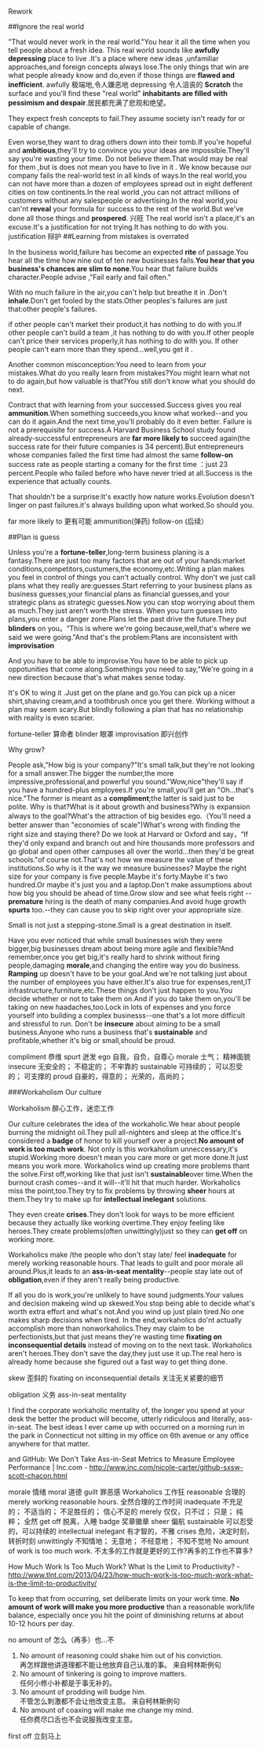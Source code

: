 Rework 

##Ignore the real world

"That would never work in the real world."You hear it all the time when you tell people about a fresh idea.
This real world sounds like **awfully depressing** place to live .It's a place where new ideas ,unfamiliar approaches,and foreign concepts always lose.The only things that win are what people already know and do,even if those things are **flawed and inefficient**.
awfully 极端地,令人嫌恶地 
depressing 令人沮丧的
**Scratch** the surface and you'll find these "real world" **inhabitants are filled with pessimism and despair**.居民都充满了悲观和绝望。

They expect fresh concepts to fail.They assume society isn't ready for or capable of change.

Even worse,they want to drag others down into their tomb.If you're hopeful and **ambitious**,they'll try to convince you your ideas are impossible.They'll say you're wasting your time.
Do not believe them.That would may be real for them ,but is does not mean you have to live in it .
We know because our company fails the real-world test in all kinds of ways.In the real world,you can not have more than a dozen of employees spread out in eight defferent cities on tow continents.In the real world ,you can not attract millions of customers without any salespeople or advertising.In the real world,you can'nt **reveal** your formula for success to the rest of the world.But we've done all those things and **prospered**.
兴旺
The real world isn't a place,it's an excuse.It's a justification for not trying.It has nothing to do with you.
justification 辩护
##Learning from mistakes is overrated 

In the business world,failure has become an expected **rite** of passage.You hear all the time how nine out of ten new businesses fails.**You hear that you business's chances are slim to none**.You hear that failure builds character.People advise ,"Fail early and fail often."

With no much failure in the air,you can't help but breathe it in .Don't **inhale**.Don't get fooled by the stats.Other peoples's failures are just that:other people's failures.

if other people can't market their product,it has nothing to do with you.If other people can't build a team ,it has nothing to do with you.If other people can't price their services properly,it has nothing to do with you. If other people can't earn more than they spend...well,you get it .

Another common misconception:You need to learn from your mistakes.What do you really learn from mistakes?You might learn what not to do again,but how valuable is that?You still don't know what you should do next.

Contract that with learning from your successed.Success gives you real **ammunition**.When something succeeds,you know what worked--and you can do it again.And the next time,you'll probably do it even better.
Failure is not a prerequisite for success.A Harvard Business School study found already-successful entrepreneurs are **far more likely to** succeed again(the success rate for their future companies is 34 percent).But entrepreneurs whose companies failed the first time had almost the same **follow-on** success rate as people starting a comany for the first time ：just 23 percent.People who failed before who have never tried at all.Success is the experience that actually counts.

That shouldn't be a surprise:It's exactly how nature works.Evolution doesn't linger on past failures.it's always building upon what worked.So should you.

far more likely to 更有可能
ammunition(弹药)
follow-on (后续）

##Plan is guess

Unless you're a **fortune-teller**,long-term business planing is a fantasy.There are just too many factors that are out of your hands:market conditions,competitors,custumers,the economy,etc.Writing a plan makes you feel in control of things you can't actually control.
Why don't we just call plans what they really are:guesses.Start referring to your business plans as business guesses,your financial plans as financial guesses,and your strategic plans as strategic guesses.Now you can stop worrying about them as much.They just aren't worth the stress.
When you turn guesses into plans,you enter a danger zone.Plans let the past drive the future.They put **blinders** on you。“This is where we're going because,well,that's where we said we were going."And that's the problem:Plans are inconsistent with **improvisation**

And you have to be able to improvise.You have to be able to pick up oppotunities that come along.Somethings you need to say,"We're going in a new direction because that's what makes sense today.

It's OK to wing it .Just get on the plane and go.You can pick up a nicer shirt,shaving cream,and a toothbrush once you get there.
Working without a plan may seem scary.But blindly following a plan that has no relationship with reality is even scarier.

fortune-teller 算命者
blinder 眼罩
improvisation 即兴创作

Why grow?

People ask,"How big is your company?"It's small talk,but they're not looking for a small answer.The bigger the number,the more impressive,professional,and powerful you sound."Wow,nice"they'll say if you have a hundred-plus employees.If you're small,you'll get an "Oh...that's nice."The former is meant as a **compliment**;the latter is said just to be polite.
Why is that?What is it about growth and business?Why is expansion always to the goal?What's the attraction of big besides ego.（You'll need a better answer than "economies of scale")What's wrong with finding the right size and staying there?
Do we look at Harvard or Oxford and say，“If they'd only expand and branch out and hire thousands more professors and go global and open other campuses all over the world...then they'd be great schools."of course not.That's not how we measure the value of these institutions.So why is it the way we measure businesses?
Maybe the right size for your company is five people.Maybe it's forty.Maybe it's two hundred.Or maybe it's just you and a laptop.Don't make assumptions about how big you should be ahead of time.Grow slow and see what feels right --**premature** hiring is the death of many companies.And avoid huge growth **spurts** too.--they can cause you to skip right over your appropriate size.

Small is not just a stepping-stone.Small is a great destination in itself.

Have you ever noticed that while small businesses wish they were bigger,big businesses dream about being more agile and flexible?And remember,once you get big,it's really hard to shrink without firing people,damaging **morale**,and changing the entire way you do business.
**Ramping** up doesn't have to be your goal.And we're not talking just about the number of employees you have either.It's also true for expenses,rent,IT infrastructure,furniture,etc.These things don't just happen to you.You decide whether or not to take them on.And if you do take them on,you'll be taking on new haadaches,too.Lock in lots of expenses and you force yourself into building a complex businesss--one that's a lot more difficult and stressful to run.
Don't be **insecure** about aiming to be a small business.Anyone who runs a business that's **sustainable** and profitable,whether it's big or small,should be proud.

compliment 恭维
spurt 迸发
ego 自我，自负，自尊心
morale 士气； 精神面貌
insecure 无安全的； 不稳定的； 不牢靠的
sustainable 可持续的； 可以忍受的； 可支撑的
proud 自豪的，得意的； 光荣的，高尚的；

###Workaholism
Our culture


Workaholism 醉心工作，迷恋工作

Our culture celebrates the idea of the workaholic.We hear about people burning the midnight oil.They pull all-nighters and sleep at the office.It's considered a **badge** of honor to kill yourself over a project.**No amount of work is too much work**.
Not only is this workaholism unneccessary,it's stupid.Working more doesn't mean you care more or get more done.It just means you work more.
Workaholics wind up creating more problems thant the solve.First off,working like that just isn't **sustainable**over time.When the burnout crash comes--and it will--it'll hit that much harder.
Workaholics miss the point,too.They try to fix problems by throwing **sheer** hours at them.They try to make up for **intellectual inelegant** solutions.

They even create **crises**.They don't look for ways to be more efficient because they actually like working overtime.They enjoy feeling like heroes.They create problems(often unwittingly)just so they can **get off** on working more.

Workaholics make /the people who don't stay late/ feel **inadequate** for merely working reasonable hours.
That leads to guilt and poor morale all around.Plus,it leads to an **ass-in-seat mentality**--people stay late out of **obligation**,even if they aren't really being productive.

If all you do is work,you're unlikely to have sound judgments.Your values and decision makeing wind up skewed.You stop being able to decide what's worth extra effort and what's not.And you wind up just plain tired.No one makes sharp decisions when tired.
In the end,workaholics do'nt actually accomplish more than nonworkaholics.They may claim to be perfectionists,but that just means they're wasting time **fixating on inconsequential details** instead of moving on to the next task.
Workaholics aren't heroes.They don't save the day,they just use it up.The real hero is already home because she figured out a fast way to get thing done.

skew 歪斜的
fixating on inconsequential details 关注无关紧要的细节

obligation 义务
 ass-in-seat mentality

 I find the corporate workaholic mentality of, the longer you spend at your desk the better the product will become, utterly ridiculous and literally, ass-in-seat. The best ideas I ever came up with occurred on a morning run in the park in Connecticut not sitting in my office on 6th avenue or any office anywhere for that matter.

and GitHub: We Don't Take Ass-in-Seat Metrics to Measure Employee Performance | Inc.com - http://www.inc.com/nicole-carter/github-sxsw-scott-chacon.html

morale 情绪 
moral 道德
guilt 罪恶感
Workaholics 工作狂
reasonable 合理的
merely working reasonable hours. 全然合理的工作时间
inadequate 不充足的； 不适当的； 不足胜任的； 信心不足的
merely 仅仅，只不过； 只是； 纯粹； 全然
get off 脱离，入睡
badge 奖章徽章
sheer 偏航
sustainable 可以忍受的，可以持续的
intellectual inelegant 有才智的，不雅
crises 危险，决定时刻，转折时刻
unwittingly 不知情地； 无意地； 不经意地； 不知不觉地
No amount of work is too much work. 不太多的工作就是更好的工作?再多的工作也不算多?

How Much Work Is Too Much Work? What Is the Limit to Productivity? - http://www.tlnt.com/2013/04/23/how-much-work-is-too-much-work-what-is-the-limit-to-productivity/

To keep that from occurring, set deliberate limits on your work time. **No amount of work will make you more productive** than a reasonable work/life balance, especially once you hit the point of diminishing returns at about 10-12 hours per day.

no amount of  怎么（再多）也…不

1. No amount of reasoning could shake him out of his conviction.	
再怎样跟他讲道理都不能让他放弃自己认准的事。
来自柯林斯例句
2. No amount of tinkering is going to improve matters.	
任何小修小补都是于事无补的。
3. No amount of prodding will budge him.	
不管怎么刺激都不会让他改变主意。
来自柯林斯例句
4. No amount of coaxing will make me change my mind.	
任你费尽口舌也不会说服我改变主意。


first off 立刻马上